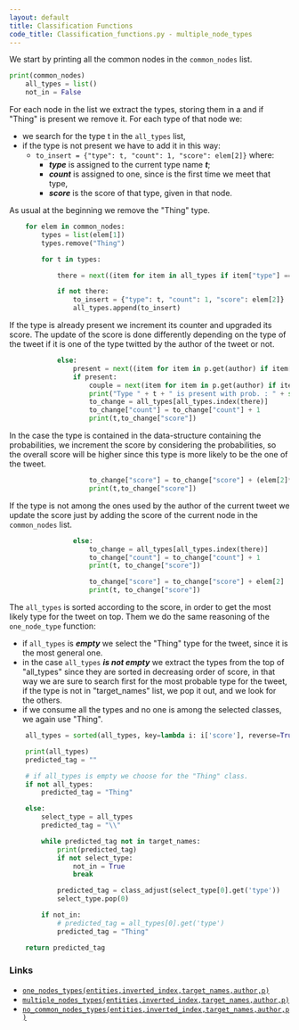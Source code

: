 ```yaml
---
layout: default
title: Classification Functions
code_title: Classification_functions.py - multiple_node_types
---
```

We start by printing all the common nodes in the ```common_nodes``` list.
```python
print(common_nodes)
    all_types = list()
    not_in = False
```
For each node in the list we extract the types, storing them in a and if "Thing" is present we remove it. For each type of that node we:
- we search for the type t in the ```all_types``` list,
- if the type is not present we have to add it in this way:
	- ```to_insert = {"type": t, "count": 1, "score": elem[2]}```
	where:
		- ***type*** is assigned to the current type name ***t***;
		- ***count*** is assigned to one, since is the first time we meet that type,
		- ***score*** is the score of that type, given in that node.
		
As usual at the beginning we remove the "Thing" type.
```python
    for elem in common_nodes:
        types = list(elem[1])
        types.remove("Thing")

        for t in types:

            there = next((item for item in all_types if item["type"] == t), False)

            if not there:
                to_insert = {"type": t, "count": 1, "score": elem[2]}
                all_types.append(to_insert)
```
If the type is already present we increment its counter and upgraded its score. The update of the score is done differently depending on the type of the tweet if it is one of the type twitted by the author of the tweet or not.

```python
            else:
                present = next((item for item in p.get(author) if item[0] == t), False)
                if present:
                    couple = next(item for item in p.get(author) if item[0] == t)
                    print("Type " + t + " is present with prob. : " + str(couple[1]))
                    to_change = all_types[all_types.index(there)]
                    to_change["count"] = to_change["count"] + 1
                    print(t,to_change["score"])
```
In the case the type is contained in the data-structure containing the probabilities, we increment the score by considering the probabilities, so the overall score will be higher since this type is more likely to be the one of the tweet.

```python
                    to_change["score"] = to_change["score"] + (elem[2]*(1 + (couple[1]*1000)))
                    print(t,to_change["score"])
```
If the type is not among the ones used by the author of the current tweet we update the score just by adding the score of the current node in the ```common_nodes``` list.

```python                
                else:
                    to_change = all_types[all_types.index(there)]
                    to_change["count"] = to_change["count"] + 1
                    print(t, to_change["score"])

                    to_change["score"] = to_change["score"] + elem[2]
                    print(t, to_change["score"])

```
The ```all_types``` is sorted according to the score, in order to get the most likely type for the tweet on top. Them we do the same reasoning of the ```one_node_type``` function:
- if ```all_types``` is ***empty*** we select the "Thing" type for the tweet, since it is the most general one.
- in the case ```all_types``` ***is not empty*** we extract the types from the top of "all_types" since they are sorted in decreasing order of score, in that way we are sure to search first for the most probable type for the tweet, if the type is not in "target_names" list, we pop it out, and we look for the others.
- if we consume all the types and no one is among the selected classes, we again use "Thing".

```python
    all_types = sorted(all_types, key=lambda i: i['score'], reverse=True)

    print(all_types)
    predicted_tag = ""

    # if all_types is empty we choose for the "Thing" class.
    if not all_types:
        predicted_tag = "Thing"

    else:
        select_type = all_types
        predicted_tag = "\\"

        while predicted_tag not in target_names:
            print(predicted_tag)
            if not select_type:
                not_in = True
                break

            predicted_tag = class_adjust(select_type[0].get('type'))
            select_type.pop(0)

        if not_in:
            # predicted_tag = all_types[0].get('type')
            predicted_tag = "Thing"

    return predicted_tag


```
### Links

- [```one_nodes_types(entities,inverted_index,target_names,author,p)``` ](/wir_project/pages/one.html)
- [```multiple_nodes_types(entities,inverted_index,target_names,author,p)``` ](/wir_project/pages/multiple.html)
- [```no_common_nodes_types(entities,inverted_index,target_names,author,p)``` ](/wir_project/pages/none.html)
    
